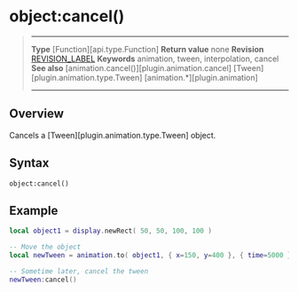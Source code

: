 # object:cancel()

> --------------------- ------------------------------------------------------------------------------------------
> __Type__              [Function][api.type.Function]
> __Return value__      none
> __Revision__          [REVISION_LABEL](REVISION_URL)
> __Keywords__          animation, tween, interpolation, cancel
> __See also__          [animation.cancel()][plugin.animation.cancel]
>						[Tween][plugin.animation.type.Tween]
>						[animation.*][plugin.animation]
> --------------------- ------------------------------------------------------------------------------------------


## Overview

Cancels a [Tween][plugin.animation.type.Tween] object.


## Syntax

	object:cancel()


## Example

``````lua
local object1 = display.newRect( 50, 50, 100, 100 )

-- Move the object
local newTween = animation.to( object1, { x=150, y=400 }, { time=5000 } )

-- Sometime later, cancel the tween
newTween:cancel()
``````
